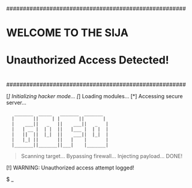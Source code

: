 ######################################################
#                                                    #
#            WELCOME TO THE SIJA                     #
#          Unauthorized Access Detected!             #
#                                                    #
######################################################

  [*] Initializing hacker mode...
  [*] Loading modules...
  [*] Accessing secure server...

       _______  _____   _______  _______
      |       ||     | |       ||       |
      |    ___||   _   ||    ___||   _   |
      |   | __ |  | |  ||   |___ |  | |  |
      |   ||  ||  |_|  ||    ___||  |_|  |
      |   |_| ||       ||   |    |       |
      |_______||_______||___|    |_______|

  > Scanning target...
  > Bypassing firewall...
  > Injecting payload... DONE!

  [!] WARNING: Unauthorized access attempt logged!

$ _


